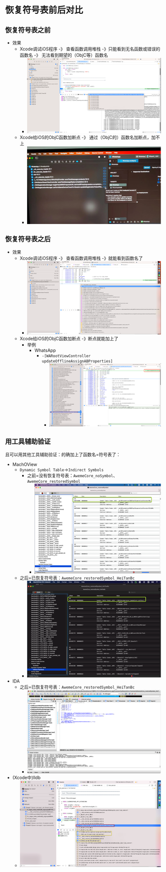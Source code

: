 # 恢复符号表前后对比

## 恢复符号表之前

* 效果
  * Xcode调试iOS程序 -》 查看函数调用堆栈 -》只能看到无名函数或错误的函数名 -》 无法看到期望的（ObjC等）函数名
    * ![xcode_backstrace_not_func_name](../assets/img/xcode_backstrace_not_func_name.png)
  * Xcode给iOS的ObjC函数加断点 -》 通过（ObjC的）函数名加断点，加不上
    * ![xcode_add_objc_func_breakpoint_fail](../assets/img/xcode_add_objc_func_breakpoint_fail.png)

## 恢复符号表之后

* 效果
  * Xcode调试iOS程序 -》 查看函数调用堆栈 -》就能看到函数名了
    * ![xcode_bt_see_objc_func_name](../assets/img/xcode_bt_see_objc_func_name.png)
  * Xcode给iOS的ObjC函数加断点 -》断点就能加上了
    * 举例
      * WhatsApp
        * `-[WARootViewController updateOfflineAssignABProperties]`
          * ![xcode_objc_func_trigger](../assets/img/xcode_objc_func_trigger.png)

## 用工具辅助验证

且可以用其他工具辅助验证：的确加上了函数名=符号表了：

* MachOView
  * `Dynamic Symbol Table`->`Indirect Symbols`
    * 之前=没有恢复符号表：`AwemeCore_noSymbol`、`AwemeCore_restoredSymbol`
      * ![machoview_awemecore_no_symbol](../assets/img/machoview_awemecore_no_symbol.png)
   * 之后=已恢复符号表：`AwemeCore_restoredSymbol_HeiTanBc`
      * ![machoview_awemecore_has_symbol](../assets/img/machoview_awemecore_has_symbol.png)
* IDA
  * 之后=已恢复符号表：`AwemeCore_restoredSymbol_HeiTanBc`
    * ![ida_awemecore_has_symbol](../assets/img/ida_awemecore_has_symbol.png)
* (Xcode中)lldb
  * ![xcode_lldb_aweme_has_symbol](../assets/img/xcode_lldb_aweme_has_symbol.png)
